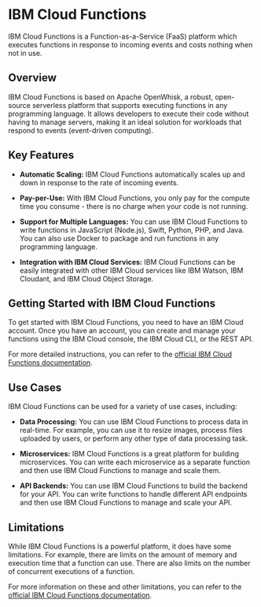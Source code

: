 # IBM Cloud Functions

IBM Cloud Functions is a Function-as-a-Service (FaaS) platform which executes functions in response to incoming events and costs nothing when not in use.

## Overview

IBM Cloud Functions is based on Apache OpenWhisk, a robust, open-source serverless platform that supports executing functions in any programming language. It allows developers to execute their code without having to manage servers, making it an ideal solution for workloads that respond to events (event-driven computing).

## Key Features

- **Automatic Scaling:** IBM Cloud Functions automatically scales up and down in response to the rate of incoming events.

- **Pay-per-Use:** With IBM Cloud Functions, you only pay for the compute time you consume - there is no charge when your code is not running.

- **Support for Multiple Languages:** You can use IBM Cloud Functions to write functions in JavaScript (Node.js), Swift, Python, PHP, and Java. You can also use Docker to package and run functions in any programming language.

- **Integration with IBM Cloud Services:** IBM Cloud Functions can be easily integrated with other IBM Cloud services like IBM Watson, IBM Cloudant, and IBM Cloud Object Storage.

## Getting Started with IBM Cloud Functions

To get started with IBM Cloud Functions, you need to have an IBM Cloud account. Once you have an account, you can create and manage your functions using the IBM Cloud console, the IBM Cloud CLI, or the REST API.

For more detailed instructions, you can refer to the [official IBM Cloud Functions documentation](https://cloud.ibm.com/docs/functions?topic=functions-getting-started).

## Use Cases

IBM Cloud Functions can be used for a variety of use cases, including:

- **Data Processing:** You can use IBM Cloud Functions to process data in real-time. For example, you can use it to resize images, process files uploaded by users, or perform any other type of data processing task.

- **Microservices:** IBM Cloud Functions is a great platform for building microservices. You can write each microservice as a separate function and then use IBM Cloud Functions to manage and scale them.

- **API Backends:** You can use IBM Cloud Functions to build the backend for your API. You can write functions to handle different API endpoints and then use IBM Cloud Functions to manage and scale your API.

## Limitations

While IBM Cloud Functions is a powerful platform, it does have some limitations. For example, there are limits on the amount of memory and execution time that a function can use. There are also limits on the number of concurrent executions of a function.

For more information on these and other limitations, you can refer to the [official IBM Cloud Functions documentation](https://cloud.ibm.com/docs/functions?topic=functions-limits).
